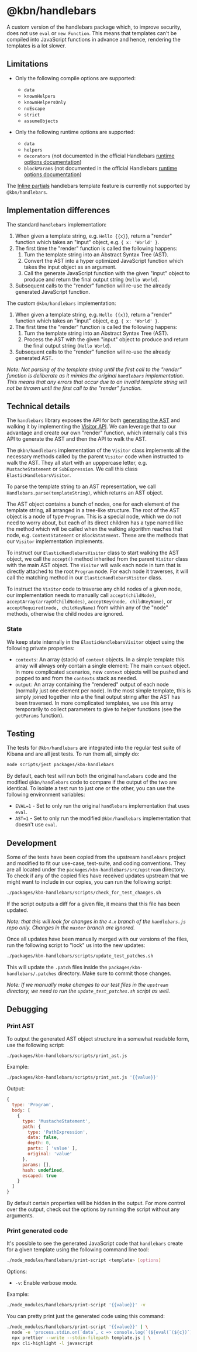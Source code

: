# @kbn/handlebars

A custom version of the handlebars package which, to improve security, does not use `eval` or `new Function`. This means that templates can't be compiled into JavaScript functions in advance and hence, rendering the templates is a lot slower.

## Limitations

- Only the following compile options are supported:
  - `data`
  - `knownHelpers`
  - `knownHelpersOnly`
  - `noEscape`
  - `strict`
  - `assumeObjects`

- Only the following runtime options are supported:
  - `data`
  - `helpers`
  - `decorators` (not documented in the official Handlebars [runtime options documentation](https://handlebarsjs.com/api-reference/runtime-options.html))
  - `blockParams` (not documented in the official Handlebars [runtime options documentation](https://handlebarsjs.com/api-reference/runtime-options.html))

The [Inline partials](https://handlebarsjs.com/guide/partials.html#inline-partials) handlebars template feature is currently not supported by `@kbn/handlebars`.

## Implementation differences

The standard `handlebars` implementation:

1. When given a template string, e.g. `Hello {{x}}`, return a "render" function which takes an "input" object, e.g. `{ x: 'World' }`.
1. The first time the "render" function is called the following happens:
   1. Turn the template string into an Abstract Syntax Tree (AST).
   1. Convert the AST into a hyper optimized JavaScript function which takes the input object as an argument.
   1. Call the generate JavaScript function with the given "input" object to produce and return the final output string (`Hello World`).
1. Subsequent calls to the "render" function will re-use the already generated JavaScript function.

The custom `@kbn/handlebars` implementation:

1. When given a template string, e.g. `Hello {{x}}`, return a "render" function which takes an "input" object, e.g. `{ x: 'World' }`.
1. The first time the "render" function is called the following happens:
   1. Turn the template string into an Abstract Syntax Tree (AST).
   1. Process the AST with the given "input" object to produce and return the final output string (`Hello World`).
1. Subsequent calls to the "render" function will re-use the already generated AST.

_Note: Not parsing of the template string until the first call to the "render" function is deliberate as it mimics the original `handlebars` implementation. This means that any errors that occur due to an invalid template string will not be thrown until the first call to the "render" function._

## Technical details

The `handlebars` library exposes the API for both [generating the AST](https://github.com/handlebars-lang/handlebars.js/blob/master/docs/compiler-api.md#ast) and walking it by implementing the [Visitor API](https://github.com/handlebars-lang/handlebars.js/blob/master/docs/compiler-api.md#ast-visitor). We can leverage that to our advantage and create our own "render" function, which internally calls this API to generate the AST and then the API to walk the AST.

The `@kbn/handlebars` implementation of the `Visitor` class implements all the necessary methods called by the parent `Visitor` code when instructed to walk the AST. They all start with an upppercase letter, e.g. `MustacheStatement` or `SubExpression`. We call this class `ElasticHandlebarsVisitor`.

To parse the template string to an AST representation, we call `Handlebars.parse(templateString)`, which returns an AST object.

The AST object contains a bunch of nodes, one for each element of the template string, all arranged in a tree-like structure. The root of the AST object is a node of type `Program`. This is a special node, which we do not need to worry about, but each of its direct children has a type named like the method which will be called when the walking algorithm reaches that node, e.g. `ContentStatement` or `BlockStatement`. These are the methods that our `Visitor` implementation implements.

To instruct our `ElasticHandlebarsVisitor` class to start walking the AST object, we call the `accept()` method inherited from the parent `Visitor` class with the main AST object. The `Visitor` will walk each node in turn that is directly attached to the root `Program` node. For each node it traverses, it will call the matching method in our `ElasticHandlebarsVisitor` class.

To instruct the `Visitor` code to traverse any child nodes of a given node, our implementation needs to manually call `accept(childNode)`, `acceptArray(arrayOfChildNodes)`, `acceptKey(node, childKeyName)`, or `acceptRequired(node, childKeyName)` from within any of the "node" methods, otherwise the child nodes are ignored.

### State

We keep state internally in the `ElasticHandlebarsVisitor` object using the following private properties:

- `contexts`: An array (stack) of `context` objects. In a simple template this array will always only contain a single element: The main `context` object. In more complicated scenarios, new `context` objects will be pushed and popped to and from the `contexts` stack as needed.
- `output`: An array containing the "rendered" output of each node (normally just one element per node). In the most simple template, this is simply joined together into a the final output string after the AST has been traversed. In more complicated templates, we use this array temporarily to collect parameters to give to helper functions (see the `getParams` function).

## Testing

The tests for `@kbn/handlebars` are integrated into the regular test suite of Kibana and are all jest tests. To run them all, simply do:

```sh
node scripts/jest packages/kbn-handlebars
```

By default, each test will run both the original `handlebars` code and the modified `@kbn/handlebars` code to compare if the output of the two are identical. To isolate a test run to just one or the other, you can use the following environment variables:

- `EVAL=1` - Set to only run the original `handlebars` implementation that uses `eval`.
- `AST=1` - Set to only run the modified `@kbn/handlebars` implementation that doesn't use `eval`.

## Development

Some of the tests have been copied from the upstream `handlebars` project and modified to fit our use-case, test-suite, and coding conventions. They are all located under the `packages/kbn-handlebars/src/upstream` directory. To check if any of the copied files have received updates upstream that we might want to include in our copies, you can run the following script:

```sh
./packages/kbn-handlebars/scripts/check_for_test_changes.sh
```

If the script outputs a diff for a given file, it means that this file has been updated.

_Note: that this will look for changes in the `4.x` branch of the `handlebars.js` repo only. Changes in the `master` branch are ignored._

Once all updates have been manually merged with our versions of the files, run the following script to "lock" us into the new updates:

```sh
./packages/kbn-handlebars/scripts/update_test_patches.sh
```

This will update the `.patch` files inside the `packages/kbn-handlebars/.patches` directory. Make sure to commit those changes.

_Note: If we manually make changes to our test files in the `upstream` directory, we need to run the `update_test_patches.sh` script as well._

## Debugging

### Print AST

To output the generated AST object structure in a somewhat readable form, use the following script:

```sh
./packages/kbn-handlebars/scripts/print_ast.js
```

Example:

```sh
./packages/kbn-handlebars/scripts/print_ast.js '{{value}}'
```

Output:

```js
{
  type: 'Program',
  body: [
    {
      type: 'MustacheStatement',
      path: {
        type: 'PathExpression',
        data: false,
        depth: 0,
        parts: [ 'value' ],
        original: 'value'
      },
      params: [],
      hash: undefined,
      escaped: true
    }
  ]
}
```

By default certain properties will be hidden in the output.
For more control over the output, check out the options by running the script without any arguments.

### Print generated code

It's possible to see the generated JavaScript code that `handlebars` create for a given template using the following command line tool:

```sh
./node_modules/handlebars/print-script <template> [options]
```

Options:

- `-v`: Enable verbose mode.

Example:

```sh
./node_modules/handlebars/print-script '{{value}}' -v
```

You can pretty print just the generated code using this command:

```sh
./node_modules/handlebars/print-script '{{value}}' | \
  node -e 'process.stdin.on(`data`, c => console.log(`(${eval(`(${c})`).code})`))' | \
  npx prettier --write --stdin-filepath template.js | \
  npx cli-highlight -l javascript
```
